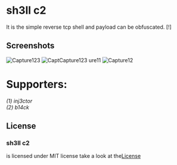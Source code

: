 <h1><b>sh3ll c2</b></h1>It is the simple reverse tcp shell and payload can be obfuscated. [!]<br>
<h2>Screenshots</h2>


![Capture123](https://user-images.githubusercontent.com/113890278/190984709-96762f80-2fbd-4fd0-8cb8-ffb58cbf22ea.JPG)
![Capt![Capture123](https://user-images.githubusercontent.com/113890278/190983916-a96af21b-57fc-4748-af15-fc755fac723a.JPG)
ure11](https://user-images.githubusercontent.com/113890278/190983904-c2f90c49-006d-4fd0-8c0c-a9adac1b1bbf.JPG)
![Capture12](https://user-images.githubusercontent.com/113890278/190982780-b3a29de5-a1e0-4e4d-9d4b-337239e2fd7f.jpg)
<h1> Supporters: </h1>
<i>(1) inj3ctor <br>
   (2) b14ck</i>
 <h2>License</h2>
 <h3>sh3ll c2</h3> is licensed under MIT license take a look at the<a href="https://github.com/0x03r0/sh3ll_c2/blob/main/LICENSE">License</a>
